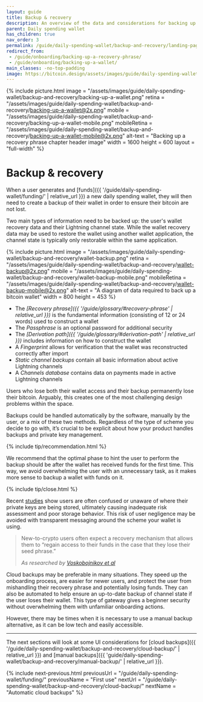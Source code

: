 ```yaml
---
layout: guide
title: Backup & recovery
description: An overview of the data and considerations for backing up a daily spending bitcoin wallet.
parent: Daily spending wallet
has_children: true
nav_order: 3
permalink: /guide/daily-spending-wallet/backup-and-recovery/landing-page/
redirect_from:
 - /guide/onboarding/backing-up-a-recovery-phrase/
 - /guide/onboarding/backing-up-a-wallet/
main_classes: -no-top-padding
image: https://bitcoin.design/assets/images/guide/daily-spending-wallet/backup-and-recovery/backing-up-a-wallet-preview.png
---
```


<!--

Editor's notes

Illustration sources

- https://www.figma.com/file/qr4P17z6WSPADm6oW0cKw2/?node-id=0%3A1
- https://www.figma.com/file/q9EgLqOKcIVc0Cq7khtpNm/Onboarding-%3E-Backups?node-id=0%3A1
- https://www.figma.com/file/qr4P17z6WSPADm6oW0cKw2/?node-id=0%3A1

-->

{% include picture.html
   image = "/assets/images/guide/daily-spending-wallet/backup-and-recovery/backing-up-a-wallet.png"
   retina = "/assets/images/guide/daily-spending-wallet/backup-and-recovery/backing-up-a-wallet@2x.png"
   mobile = "/assets/images/guide/daily-spending-wallet/backup-and-recovery/backing-up-a-wallet-mobile.png"
   mobileRetina = "/assets/images/guide/daily-spending-wallet/backup-and-recovery/backing-up-a-wallet-mobile@2x.png"
   alt-text = "Backing up a recovery phrase chapter header image"
   width = 1600
   height = 600
   layout = "full-width"
%}

# Backup & recovery

When a user generates and [funds]({{ '/guide/daily-spending-wallet/funding/' | relative_url }}) a new daily spending wallet, they will then need to create a backup of their wallet in order to ensure their bitcoin are not lost.

Two main types of information need to be backed up: the user's wallet recovery data and their Lightning channel state. While the wallet recovery data may be used to restore the wallet using another wallet application, the channel state is typically only restorable within the same application.

{% include picture.html
   image = "/assets/images/guide/daily-spending-wallet/backup-and-recovery/wallet-backup.png"
   retina = "/assets/images/guide/daily-spending-wallet/backup-and-recovery/wallet-backup@2x.png"
   mobile = "/assets/images/guide/daily-spending-wallet/backup-and-recovery/wallet-backup-mobile.png"
   mobileRetina = "/assets/images/guide/daily-spending-wallet/backup-and-recovery/wallet-backup-mobile@2x.png"
   alt-text = "A diagram of data required to back up a bitcoin wallet"
   width = 800
   height = 453
%}

- The _[Recovery phrase]({{ '/guide/glossary/#recovery-phrase' | relative_url }})_ is the fundamental information (consisting of 12 or 24 words) used to construct a wallet
- The _Passphrase_ is an optional password for additional security
- The _[Derivation path]({{ '/guide/glossary/#derivation-path' | relative_url }})_ includes information on how to construct the wallet
- A _Fingerprint_ allows for verification that the wallet was reconstructed correctly after import
- _Static channel backups_ contain all basic information about active Lightning channels
- A _Channels database_ contains data on payments made in active Lightning channels

Users who lose both their wallet access and their backup permanently lose their bitcoin. Arguably, this creates one of the most challenging design problems within the space.

Backups could be handled automatically by the software, manually by the user, or a mix of these two methods. Regardless of the type of scheme you decide to go with, it’s crucial to be explicit about how your product handles backups and private key management.

{% include tip/recommendation.html %}

We recommend that the optimal phase to hint the user to perform the backup should be after the wallet has received funds for the first time. This way, we avoid overwhelming the user with an unnecessary task, as it makes more sense to backup a wallet with funds on it.

{% include tip/close.html %}

Recent [studies](https://dl.acm.org/doi/fullHtml/10.1145/3411764.3445679) show users are often confused or unaware of where their private keys are being stored, ultimately causing inadequate risk assessment and poor storage behavior. This risk of user negligence may be avoided with transparent messaging around the scheme your wallet is using.

> New-to-crypto users often expect a recovery mechanism that allows them to “regain access to their funds in the case that they lose their seed phrase.”
>
> <cite>As researched by <a href="https://dl.acm.org/doi/fullHtml/10.1145/3411764.3445679">Voskobojnikov et al</a></cite>

Cloud backups may be preferable in many situations. They speed up the onboarding process, are easier for newer users, and protect the user from mishandling their recovery phrase and potentially losing funds. They can also be automated to help ensure an up-to-date backup of channel state if the user loses their wallet. This type of gateway gives a beginner security without overwhelming them with unfamiliar onboarding actions.

However, there may be times when it is necessary to use a manual backup alternative, as it can be low tech and easily accessible.

---

The next sections will look at some UI considerations for [cloud backups]({{ '/guide/daily-spending-wallet/backup-and-recovery/cloud-backup/' | relative_url }}) and [manual backups]({{ 'guide/daily-spending-wallet/backup-and-recovery/manual-backup/' | relative_url }}).

{% include next-previous.html
   previousUrl = "/guide/daily-spending-wallet/funding/"
   previousName = "First use"
   nextUrl = "/guide/daily-spending-wallet/backup-and-recovery/cloud-backup/"
   nextName = "Automatic cloud backups"
%}
